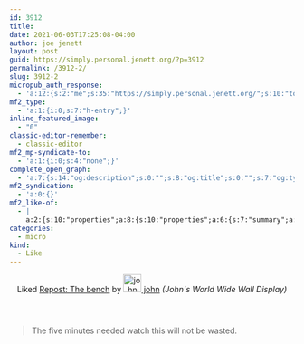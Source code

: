 ```yaml
---
id: 3912
title: 
date: 2021-06-03T17:25:08-04:00
author: joe jenett
layout: post
guid: https://simply.personal.jenett.org/?p=3912
permalink: /3912-2/
slug: 3912-2
micropub_auth_response:
  - 'a:12:{s:2:"me";s:35:"https://simply.personal.jenett.org/";s:10:"token_type";s:6:"Bearer";s:4:"uuid";s:36:"1616ae3d-7caf-4764-a335-f6ff25801d22";s:5:"scope";s:20:"create delete update";s:9:"issued_by";s:62:"https://simply.personal.jenett.org/wp-json/indieauth/1.0/token";s:9:"client_id";s:20:"https://omnibear.com";s:11:"client_name";s:8:"Omnibear";s:11:"client_icon";s:29:"https://omnibear.com/logo.svg";s:9:"issued_at";i:1619428303;s:4:"user";s:1:"1";s:13:"last_accessed";i:1622755284;s:7:"last_ip";s:14:"76.112.130.179";}'
mf2_type:
  - 'a:1:{i:0;s:7:"h-entry";}'
inline_featured_image:
  - "0"
classic-editor-remember:
  - classic-editor
mf2_mp-syndicate-to:
  - 'a:1:{i:0;s:4:"none";}'
complete_open_graph:
  - 'a:7:{s:14:"og:description";s:0:"";s:8:"og:title";s:0:"";s:7:"og:type";s:0:"";s:12:"twitter:card";s:7:"summary";s:15:"twitter:creator";s:0:"";s:19:"twitter:description";s:0:"";s:8:"og:image";s:0:"";}'
mf2_syndication:
  - 'a:0:{}'
mf2_like-of:
  - |
    a:2:{s:10:"properties";a:8:{s:10:"properties";a:6:{s:7:"summary";a:1:{i:0;s:54:"The five minutes needed watch this will not be wasted.";}s:4:"name";a:1:{i:0;s:17:"Repost: The bench";}s:3:"url";a:1:{i:0;s:56:"https://johnjohnston.info/blog/repost-tds2162-the-bench/";}s:8:"category";a:1:{i:0;s:15:"#DailyStillness";}s:11:"publication";a:1:{i:0;s:30:"John's World Wide Wall Display";}s:6:"author";a:2:{s:4:"type";a:1:{i:0;s:6:"h-card";}s:10:"properties";a:3:{s:4:"name";a:1:{i:0;s:4:"john";}s:3:"url";a:1:{i:0;s:43:"https://johnjohnston.info/blog/author/john/";}s:5:"photo";a:1:{i:0;s:81:"https://secure.gravatar.com/avatar/6af1df804358e928344788af8aaca6e4?s=40&d=mm&r=g";}}}}s:4:"type";a:1:{i:0;s:4:"cite";}s:7:"summary";a:1:{i:0;s:54:"The five minutes needed watch this will not be wasted.";}s:4:"name";a:1:{i:0;s:17:"Repost: The bench";}s:3:"url";a:1:{i:0;s:56:"https://johnjohnston.info/blog/repost-tds2162-the-bench/";}s:8:"category";a:1:{i:0;s:15:"#DailyStillness";}s:11:"publication";a:1:{i:0;s:30:"John's World Wide Wall Display";}s:6:"author";a:2:{s:4:"type";a:1:{i:0;s:6:"h-card";}s:10:"properties";a:3:{s:4:"name";a:1:{i:0;s:4:"john";}s:3:"url";a:1:{i:0;s:43:"https://johnjohnston.info/blog/author/john/";}s:5:"photo";a:1:{i:0;s:81:"https://secure.gravatar.com/avatar/6af1df804358e928344788af8aaca6e4?s=40&d=mm&r=g";}}}}s:4:"type";s:4:"cite";}
categories:
  - micro
kind:
  - Like
---
```

<section class="response u-like-of h-cite"><header><span class="kind-display-text">Liked</span> <a href="https://johnjohnston.info/blog/repost-tds2162-the-bench/" class="p-name u-url">Repost: The bench</a> by <a href="https://johnjohnston.info/blog/author/john/" class="h-card p-author"><img class="u-photo" src="https://secure.gravatar.com/avatar/6af1df804358e928344788af8aaca6e4?s=40&amp;d=mm&amp;r=g" alt="john" width="32" height="32">  john</a> <em>(<span class="p-publication">John's World Wide Wall Display</span>)</em></header>
<blockquote class="e-summary">The five minutes needed watch this will not be wasted.</blockquote>